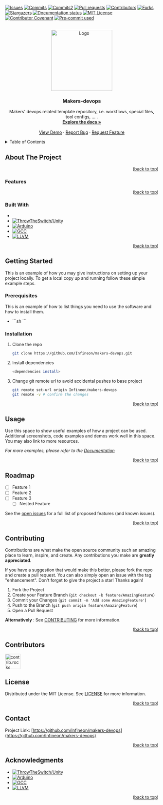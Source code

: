 <a id="readme-top"></a>



<!-- PROJECT SHIELDS -->
<!--
*** I'm using markdown "reference style" links for readability.
*** Reference links are enclosed in brackets [ ] instead of parentheses ( ).
*** See the bottom of this document for the declaration of the reference variables
*** for contributors-url, forks-url, etc. This is an optional, concise syntax you may use.
*** https://www.markdownguide.org/basic-syntax/#reference-style-links
-->
[![Issues][issues-shield]][issues-url]
[![Commits][commit-shield]][commit-url]
[![Commits2][commit2-shield]][commit2-url]
[![Pull requests][pull-request-shield]][pull-request-url]
[![Contributors][contributors-shield]][contributors-url]
[![Forks][forks-shield]][forks-url]
[![Stargazers][stars-shield]][stars-url]
[![Documentation status][doc-status-shield]][doc-status-url]
[![MIT License][license-shield]][license-url]
[![Contributor Covenant][contributor-covenant-shield]][contributor-covenant-url]
[![Pre-commit used][pre-commit-shield]][pre-commit-url]


<!-- [![CI](https://img.shields.io/github.com/Infineon/makers-devops/actions/workflows/build.yml/badge.svg?branch=main)](https://github.com/Infineon/makers-devops/actions/workflows/build.yml)

[![CI](https://img.shields.io/github.com/Infineon/makers-devops/actions/workflows/build.yml/badge.svg?branch=testpush)](https://github.com/Infineon/makers-devops/actions/workflows/build.yml)

[![Build Status](https://img.shields.io/github.com/Infineon/makers-devops/actions?style=plastic)](https://github.com/Infineon/makers-devops/actions)

[![Build Status](https://github.com/Infineon/makers-devops/workflows/CI/badge.svg)](https://github.com/Infineon/makers-devops/actions)

[![CI](https://img.shields.io/github.com/Infineon/makers-devops/actions/workflows/build.yml/badge.svg?branch=testpush)](https://github.com/Infineon/makers-devops/actions) -->


<!-- PROJECT LOGO -->
<br />
<div align="center">
  <a href="https://github.com/Infineon/makers-devops">
    <img src="https://img.shields.io/badge/Arduino-white?style=plastic&logo=arduino&logoColor=00878F" alt="Logo" width="200">
  </a>

<h3 align="center">Makers-devops</h3>

  <p align="center">
    Makers' devops related template repository, i.e. workflows, special files, tool configs, ... .
    <br />
    <a href="https://github.com/Infineon/makers-devops"><strong>Explore the docs »</strong></a>
    <br />
    <br />
    <a href="https://github.com/Infineon/makers-devops">View Demo</a>
    ·
    <a href="https://github.com/Infineon/makers-devops/issues/new?labels=bug&template=bug_report_template.md">Report Bug</a>
    ·
    <a href="https://github.com/Infineon/makers-devops/issues/new?labels=enhancement&template=feature_request_template.md">Request Feature</a>
  </p>
</div>



<!-- TABLE OF CONTENTS -->
<details>
  <summary>Table of Contents</summary>
  <ol>
    <li>
      <a href="#about-the-project">About The Project</a>
      <ul>
        <li><a href="#features">Features</a></li>
        <li><a href="#built-with">Built With</a></li>
      </ul>
    </li>
    <li>
      <a href="#getting-started">Getting Started</a>
      <ul>
        <li><a href="#prerequisites">Prerequisites</a></li>
        <li><a href="#installation">Installation</a></li>
      </ul>
    </li>
    <li><a href="#usage">Usage</a></li>
    <li><a href="#roadmap">Roadmap</a></li>
    <li><a href="#contributing">Contributing</a></li>
    <li><a href="#license">License</a></li>
    <li><a href="#contact">Contact</a></li>
    <li><a href="#acknowledgments">Acknowledgments</a></li>
  </ol>
</details>



<!-- ABOUT THE PROJECT -->
## About The Project


<p align="right">(<a href="#readme-top">back to top</a>)</p>

### Features

<p align="right">(<a href="#readme-top">back to top</a>)</p>

### Built With

<!-- * [![Next][Next.js]][Next-url]
* [![React][React.js]][React-url]
* [![Vue][Vue.js]][Vue-url]
* [![Angular][Angular.io]][Angular-url]
* [![Svelte][Svelte.dev]][Svelte-url]
* [![Laravel][Laravel.com]][Laravel-url]
* [![Bootstrap][Bootstrap.com]][Bootstrap-url]
* [![JQuery][JQuery.com]][JQuery-url] -->
*
* [![ThrowTheSwitch/Unity][Unity-logo]][Unity-url]
* [![Arduino][Arduino-logo]][Arduino-url]
* [![GCC][GCC-logo]][GCC-url]
* [![LLVM][LLVM-logo]][LLVM-url]
<!-- * [![MicroPython][MPY-logo]][MPY-url]
* [![ModusToolBox][MTB-logo]][MTB-url]
* [![Python][Python-logo]][Python-url] -->

<p align="right">(<a href="#readme-top">back to top</a>)</p>



<!-- GETTING STARTED -->
## Getting Started

This is an example of how you may give instructions on setting up your project locally.
To get a local copy up and running follow these simple example steps.

### Prerequisites

This is an example of how to list things you need to use the software and how to install them.
* <tool>
  ```sh
  <tool install >
  ```

### Installation

1. Clone the repo
   ```sh
   git clone https://github.com/Infineon/makers-devops.git
   ```
2. Install dependencies
   ```sh
   <dependencies install>
   ```
3. Change git remote url to avoid accidental pushes to base project
   ```sh
   git remote set-url origin Infineon/makers-devops
   git remote -v # confirm the changes
   ```

<p align="right">(<a href="#readme-top">back to top</a>)</p>



<!-- USAGE EXAMPLES -->
## Usage

Use this space to show useful examples of how a project can be used. Additional screenshots, code examples and demos work well in this space. You may also link to more resources.

_For more examples, please refer to the [Documentation](https://github.com/Infineon/makers-devops/blob/main/README.md)_

<p align="right">(<a href="#readme-top">back to top</a>)</p>



<!-- ROADMAP -->
## Roadmap

- [ ] Feature 1
- [ ] Feature 2
- [ ] Feature 3
    - [ ] Nested Feature

See the [open issues](https://github.com/Infineon/makers-devops/issues) for a full list of proposed features (and known issues).

<p align="right">(<a href="#readme-top">back to top</a>)</p>



<!-- CONTRIBUTING -->
## Contributing

Contributions are what make the open source community such an amazing place to learn, inspire, and create. Any contributions you make are **greatly appreciated**.

If you have a suggestion that would make this better, please fork the repo and create a pull request. You can also simply open an issue with the tag "enhancement".
Don't forget to give the project a star! Thanks again!

1. Fork the Project
2. Create your Feature Branch (`git checkout -b feature/AmazingFeature`)
3. Commit your Changes (`git commit -m 'Add some AmazingFeature'`)
4. Push to the Branch (`git push origin feature/AmazingFeature`)
5. Open a Pull Request

<b>Alternatively</b> : See [CONTRIBUTING](CONTRIBUTING.md) for more information.

<p align="right">(<a href="#readme-top">back to top</a>)</p>



<!-- CONTRIBUTORS -->
## Contributors

<a href="https://github.com/Infineon/makers-devops/graphs/contributors">
  <img src="https://contrib.rocks/image?repo=Infineon/makers-devops" alt="contrib.rocks image" width="50" />
</a>



<!-- LICENSE -->
## License

Distributed under the MIT License. See [LICENSE](LICENSE) for more information.

<p align="right">(<a href="#readme-top">back to top</a>)</p>



<!-- CONTACT -->
## Contact

<!-- Your Name - [](https://) - email@address -->

Project Link: [https://github.com/Infineon/makers-devops](https://github.com/Infineon/makers-devops)

<p align="right">(<a href="#readme-top">back to top</a>)</p>



<!-- ACKNOWLEDGMENTS -->
## Acknowledgments

* [![ThrowTheSwitch/Unity][Unity-logo]][Unity-url]
* [![Arduino][Arduino-logo]][Arduino-url]
* [![GCC][GCC-logo]][GCC-url]
* [![LLVM][LLVM-logo]][LLVM-url]
<!-- * [![MicroPython][MPY-logo]][MPY-url]
* [![ModusToolBox][MTB-logo]][MTB-url]
* [![Python][Python-logo]][Python-url] -->

<p align="right">(<a href="#readme-top">back to top</a>)</p>



<!-- MARKDOWN LINKS & IMAGES -->
<!-- https://www.markdownguide.org/basic-syntax/#reference-style-links -->
[commit-shield]: https://img.shields.io/github/commit-activity/w/Infineon/makers-devops/main?style=plastic
[commit-url]: https://github.com/Infineon/makers-devops/commits
[commit2-shield]: https://img.shields.io/github/commit-activity/w/Infineon/makers-devops/main?style=plastic
[commit2-url]: https://github.com/Infineon/makers-devops/tree/main

[contributors-shield]: https://img.shields.io/github/contributors/Infineon/makers-devops.svg?style=plastic
[contributors-url]: https://github.com/Infineon/makers-devops/graphs/contributors

[contributor-covenant-shield]: https://img.shields.io/badge/Contributor%20Covenant-2.1-4baaaa.svg
[contributor-covenant-url]: https://github.com/Infineon/makers-devops/blob/main/CODE_OF_CONDUCT.md

[doc-status-shield]: https://readthedocs.org/projects/xmc-arduino/badge/?version=latest
[doc-status-url]: https://xmc-arduino.readthedocs.io/en/latest/?badge=latest

[forks-shield]: https://img.shields.io/github/forks/Infineon/makers-devops.svg?style=plastic
[forks-url]: https://github.com/Infineon/makers-devops/network/members

[issues-shield]: https://img.shields.io/github/issues/Infineon/makers-devops.svg?style=plastic
[issues-url]: https://github.com/Infineon/makers-devops/issues

[license-shield]: https://img.shields.io/github/license/Infineon/makers-devops.svg?style=plastic
[license-url]: https://github.com/Infineon/makers-devops/blob/main/LICENSE

[pre-commit-shield]: https://img.shields.io/badge/pre--commit-enabled-brightgreen.svg?logo=pre-commit
[pre-commit-url]: https://github.com/pre-commit/pre-commit

[pull-request-shield]: https://img.shields.io/github/issues-pr-raw/Infineon/makers-devops.svg?style=plastic
[pull-request-url]: https://github.com/Infineon/makers-devops/pulls

[stars-shield]: https://img.shields.io/github/stars/Infineon/makers-devops.svg?style=plastic
[stars-url]: https://github.com/Infineon/makers-devops/stargazers

<!-- [product-screenshot]: images/screenshot.png -->


[Arduino-logo]: https://img.shields.io/badge/Arduino-white?style=plastic&logo=arduino&logoColor=00878F
[Arduino-url]: https://www.arduino.org/

[GCC-logo]: https://img.shields.io/badge/GNU-white?style=plastic&logo=gnu&logoColor=A42E2B
[GCC-url]: https://www.gnu.org/

[LLVM-logo]: https://img.shields.io/badge/LLVM-white?style=plastic&logo=llvm&logoColor=262D3A
[LLVM-url]: https://www.llvm.org/

[MPY-logo]: https://img.shields.io/badge/MicroPython-white?style=plastic&logo=micropython&logoColor=262D3A
[MPY-url]: https://www.micropython.org/

[MTB-logo]: https://img.shields.io/badge/ModusToolBox-white?style=plastic
[MTB-url]: https://www.infineon.com/cms/en/design-support/tools/sdk/modustoolbox-software/

[Python-logo]: https://img.shields.io/badge/Python-white?style=plastic&logo=python&logoColor=3776AB
[Python-url]: https://www.python.org/

[Unity-logo]: https://img.shields.io/badge/ThrowTheSwitch_%2f_Unity-white?style=plastic
[Unity-url]: https://www.throwtheswitch.org/unity
